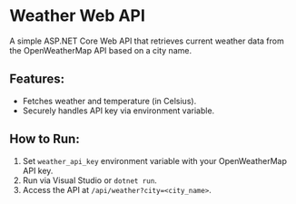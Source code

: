 # Weather Web API

A simple ASP.NET Core Web API that retrieves current weather data from the OpenWeatherMap API based on a city name.

## Features:
- Fetches weather and temperature (in Celsius).
- Securely handles API key via environment variable.

## How to Run:
1. Set `weather_api_key` environment variable with your OpenWeatherMap API key.
2. Run via Visual Studio or `dotnet run`.
3. Access the API at `/api/weather?city=<city_name>`.

